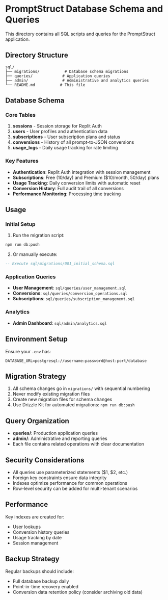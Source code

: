 # PromptStruct Database Schema and Queries

This directory contains all SQL scripts and queries for the PromptStruct application.

## Directory Structure

```
sql/
├── migrations/           # Database schema migrations
├── queries/             # Application queries
├── admin/               # Administrative and analytics queries
└── README.md           # This file
```

## Database Schema

### Core Tables

1. **sessions** - Session storage for Replit Auth
2. **users** - User profiles and authentication data
3. **subscriptions** - User subscription plans and status
4. **conversions** - History of all prompt-to-JSON conversions
5. **usage_logs** - Daily usage tracking for rate limiting

### Key Features

- **Authentication**: Replit Auth integration with session management
- **Subscriptions**: Free (10/day) and Premium ($10/month, 50/day) plans
- **Usage Tracking**: Daily conversion limits with automatic reset
- **Conversion History**: Full audit trail of all conversions
- **Performance Monitoring**: Processing time tracking

## Usage

### Initial Setup

1. Run the migration script:
```bash
npm run db:push
```

2. Or manually execute:
```sql
-- Execute sql/migrations/001_initial_schema.sql
```

### Application Queries

- **User Management**: `sql/queries/user_management.sql`
- **Conversions**: `sql/queries/conversion_operations.sql`
- **Subscriptions**: `sql/queries/subscription_management.sql`

### Analytics

- **Admin Dashboard**: `sql/admin/analytics.sql`

## Environment Setup

Ensure your `.env` has:
```
DATABASE_URL=postgresql://username:password@host:port/database
```

## Migration Strategy

1. All schema changes go in `migrations/` with sequential numbering
2. Never modify existing migration files
3. Create new migration files for schema changes
4. Use Drizzle Kit for automated migrations: `npm run db:push`

## Query Organization

- **queries/**: Production application queries
- **admin/**: Administrative and reporting queries
- Each file contains related operations with clear documentation

## Security Considerations

- All queries use parameterized statements ($1, $2, etc.)
- Foreign key constraints ensure data integrity
- Indexes optimize performance for common operations
- Row-level security can be added for multi-tenant scenarios

## Performance

Key indexes are created for:
- User lookups
- Conversion history queries
- Usage tracking by date
- Session management

## Backup Strategy

Regular backups should include:
- Full database backup daily
- Point-in-time recovery enabled
- Conversion data retention policy (consider archiving old data)